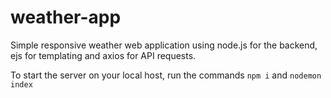 # weather-app
Simple responsive weather web application using node.js for the backend, ejs for templating and axios for API requests.

To start the server on your local host, run the commands `npm i` and `nodemon index`
